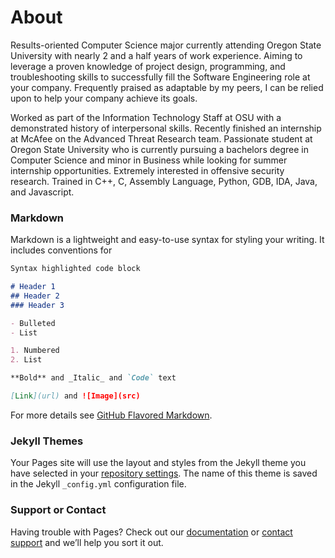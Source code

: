 # About

Results-oriented Computer Science major currently attending Oregon State University with nearly 2 and a half
years of work experience. Aiming to leverage a proven knowledge of project design, programming, and
troubleshooting skills to successfully fill the Software Engineering role at your company. Frequently praised as
adaptable by my peers, I can be relied upon to help your company achieve its goals.

Worked as part of the Information Technology Staff at OSU with a demonstrated history of interpersonal skills. Recently finished an internship at McAfee on the Advanced Threat Research team. Passionate student at Oregon State University who is currently pursuing a bachelors degree in Computer Science and minor in Business while looking for summer internship opportunities. Extremely interested in offensive security research. Trained in C++, C, Assembly Language, Python, GDB, IDA, Java, and Javascript.

### Markdown

Markdown is a lightweight and easy-to-use syntax for styling your writing. It includes conventions for

```markdown
Syntax highlighted code block

# Header 1
## Header 2
### Header 3

- Bulleted
- List

1. Numbered
2. List

**Bold** and _Italic_ and `Code` text

[Link](url) and ![Image](src)
```

For more details see [GitHub Flavored Markdown](https://guides.github.com/features/mastering-markdown/).

### Jekyll Themes

Your Pages site will use the layout and styles from the Jekyll theme you have selected in your [repository settings](https://github.com/Zach116/Zach116.github.io/settings). The name of this theme is saved in the Jekyll `_config.yml` configuration file.

### Support or Contact

Having trouble with Pages? Check out our [documentation](https://docs.github.com/categories/github-pages-basics/) or [contact support](https://github.com/contact) and we’ll help you sort it out.
